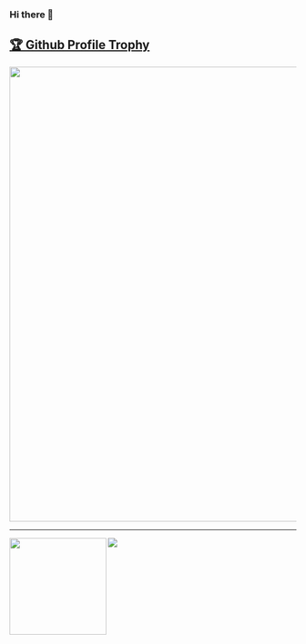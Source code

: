 ### Hi there 👋

<a href="https://github.com/ryo-ma/github-profile-trophy"><h2>🏆 Github Profile Trophy</h2></a>
<a href="https://github.com/ryo-ma/github-profile-trophy">
  <img width=800 src="https://github-profile-trophy.vercel.app/?username=monomonosu&column=8&theme=gruvbox&no-frame=true"/>
</a>


---

<div>
  <img height="170" align="left" src="https://github-readme-stats.vercel.app/api?username=monomonosu&count_private=true&include_all_commits=true" />
  <img src="https://github-readme-stats.vercel.app/api/top-langs/?username=monomonosu&layout=compact" />
</div>
